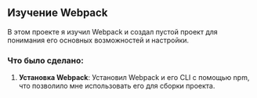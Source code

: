 ## Изучение Webpack

В этом проекте я изучил Webpack и создал пустой проект для понимания его основных возможностей и настройки.

### Что было сделано:

1. **Установка Webpack**: Установил Webpack и его CLI с помощью npm, что позволило мне использовать его для сборки проекта.
